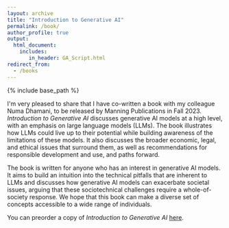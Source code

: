 ```yaml
---
layout: archive
title: "Introduction to Generative AI"
permalink: /book/
author_profile: true
output: 
  html_document:
    includes:
       in_header: GA_Script.html
redirect_from:
  - /books
---
```


{% include base_path %}

I'm very pleased to share that I have co-written a book with my colleague Numa Dhamani, to be released by Manning Publications in Fall 2023. _Introduction to Generative AI_ discusses generative AI models at a high level, with an emphasis on large language models (LLMs). The book illustrates how LLMs could live up to their potential while building awareness of the limitations of these models. It also discusses the broader economic, legal, and ethical issues that surround them, as well as recommendations for responsible development and use, and paths forward.

The book is written for anyone who has an interest in generative AI models. It aims to build an intuition into the technical pitfalls that are inherent to LLMs and discusses how generative AI models can exacerbate societal issues, arguing that these sociotechnical challenges require a whole-of-society response. We hope that this book can make a diverse set of concepts accessible to a wide range of individuals.

You can preorder a copy of _Introduction to Generative AI_ [here](https://shortener.manning.com/qrQz).

